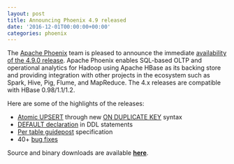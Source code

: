 ```yaml
---
layout: post
title: Announcing Phoenix 4.9 released
date: '2016-12-01T00:00:00+00:00'
categories: phoenix
---
```

<p>The <a href="http://phoenix.apache.org" target="_blank" title="Apache Phoenix">Apache Phoenix</a> team is pleased to announce the immediate <a href="http://phoenix.apache.org/download.html" target="_blank" title="download">availability of the 4.9.0 release</a>. Apache Phoenix enables SQL-based OLTP and operational analytics for Hadoop using Apache HBase as its backing store and providing integration with other projects in the ecosystem such as Spark, Hive, Pig, Flume, and MapReduce. The 4.x releases are compatible with HBase 0.98/1.1/1.2.</p> 
  <p>Here are some of the highlights of the releases:</p> 
  <p> </p> 
  <ul> 
    <li><a href="https://phoenix.apache.org/atomic_upsert.html" target="_blank" title="Atomic UPSERT">Atomic UPSERT</a> through new <a href="https://phoenix.apache.org/language/index.html#upsert_values" target="_blank" title="ON DUPLICATE KEY">ON DUPLICATE KEY</a> syntax</li> 
    <li><a href="https://phoenix.apache.org/language/index.html#column_def" target="_blank" title="DEFAULT declaration">DEFAULT declaration</a> in DDL statements</li> 
    <li><a href="https://phoenix.apache.org/update_statistics.html" target="_blank" title="Per table guidepost">Per table guidepost</a> specification</li> 
    <li>40+ <a href="https://issues.apache.org/jira/secure/ReleaseNote.jspa?projectId=12315120&amp;version=12335845" target="_blank" title="bug fixes">bug fixes</a></li> 
  </ul> 
  <p>Source and binary downloads are available&nbsp;<a href="http://phoenix.apache.org/download.html" target="_blank" title="latest release download"><strong>here</strong></a>.</p>
